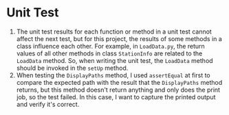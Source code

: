 # Unit Test

1. The unit test results for each function or method in a unit test cannot affect the next test, but for this project, the results of some methods in a class influence each other. For example, in `LoadData.py`, the return values of all other methods in class `StationInfo` are related to the `LoadData` method. So, when writing the unit test, the `LoadData` method should be invoked in the `setUp` method.
2. When testing the `DisplayPaths` method, I used `assertEqual` at first to compare the expected path with the result that the `DisplayPaths` method returns, but this method doesn't return anything and only does the print job, so the test failed. In this case, I want to capture the printed output and verify it's correct.

